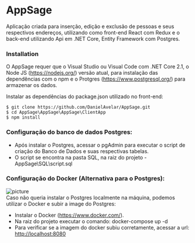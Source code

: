 <h1 class="code-line" data-line-start=0 data-line-end=1 ><a id="AppSage_0"></a>AppSage</h1>
<p class="has-line-data" data-line-start="2" data-line-end="3">Aplicação criada para inserção, edição e exclusão de pessoas e seus respectivos endereços, utilizando como front-end React com Redux e o back-end utilizando Api em .NET Core, Entity Framework com Postgres.</p>
<h3 class="code-line" data-line-start=4 data-line-end=5 ><a id="Installation_4"></a>Installation</h3>
<p class="has-line-data" data-line-start="6" data-line-end="7">O AppSage requer que o Visual Studio ou Visual Code com .NET Core 2.1, o Node JS (<a href="https://nodejs.org/">https://nodejs.org/</a>) versão atual, para instalação das dependências com o npm e o Protgres (<a href="https://www.postgresql.org/">https://www.postgresql.org/</a>) para armazenar os dados.</p>
<p class="has-line-data" data-line-start="8" data-line-end="9">Instalar as dependências do package.json utilizado no front-end:</p>
<pre><code class="has-line-data" data-line-start="11" data-line-end="15" class="language-sh">$ git <span class="hljs-built_in">clone</span> https://github.com/DanielAvelar/AppSage.git
$ <span class="hljs-built_in">cd</span> AppSage\AppSage\AppSage\ClientApp
$ npm install
</code></pre>
<h3 class="code-line" data-line-start=16 data-line-end=17 ><a id="Configurao_do_banco_de_dados_Postgres_16"></a>Configuração do banco de dados Postgres:</h3>
<ul>
<li class="has-line-data" data-line-start="18" data-line-end="19">Após instalar o Postgres, acessar o pgAdmin para executar o script de criação do Banco de Dados e suas respectivas tabelas.</li>
<li class="has-line-data" data-line-start="19" data-line-end="21">O script se encontra na pasta SQL, na raiz do projeto - AppSage\SQL\script.sql</li>
</ul>
<h3 class="code-line" data-line-start=21 data-line-end=22 ><a id="Configurao_do_Docker_Alternativa_para_o_Postgres_21"></a>Configuração do Docker (Alternativa para o Postgres):</h3>
<p class="has-line-data" data-line-start="22" data-line-end="24"><img src="https://img.icons8.com/dusk/2x/docker.png" alt="picture"><br>
Caso não queria instalar o Postgres localmente na máquina, podemos utilizar o Docker e subir a image do Postgres:</p>
<ul>
<li class="has-line-data" data-line-start="26" data-line-end="27">Instalar o Docker (<a href="https://www.docker.com/">https://www.docker.com/</a>).</li>
<li class="has-line-data" data-line-start="27" data-line-end="28">Na raiz do projeto executar o comando: docker-compose up -d</li>
<li class="has-line-data" data-line-start="28" data-line-end="29">Para verificar se a imagem do docker subiu corretamente, acessar a url: <a href="http://localhost:8080">http://localhost:8080</a></li>
</ul>
